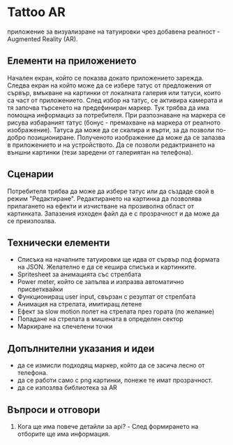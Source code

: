 # Tattoo AR

приложение за визуализране на татуировки чрез добавена реалност - Augmented Reality (AR).

## Елементи на приложението

Начален екран, който се показва докато приложението  зарежда. 
Следва екран на който може да се избере татус от предложения от сървър, вмъкване на картинки от локалната галерия или татуси, които са част от приложението. След избор на татус, се активира камерата и тя започва търсенето на предефиниран маркер. Тук трябва да има помощна информациз за потребителя. При разпознаване на маркера се рисува избараният татус (бонус - премахване на маркера от реалното изображение). Татуса да може да се скалира и върти, за да позволи по-добро позициониране. Полученото изображение да може да се запазва в приложението и на устройството.
Да се позволи редактриането на външни картинки (тези заредени от галериятан на телефона). 

## Сценарии

Потребителя трябва да може да избере татус или да създаде свой в режим "Редактиране". Редактирането на картинка да позволява прилагането на ефекти и изчистване на прозиволна област от картинката. Запазения изходен файл да е с прозрачност и да може да се преизпозлва.


## Технически елементи
 - Списъка на началните татуировки ще идва от сървър под формата на JSON. Желателно е да се кешира списъка и картинките.
 - Spritesheet за анимацията със стрелбата
 - Power meter, който се запълва и изпразва автоматично присветквайки
 - Функциониращ user input, свързан с резултат от стрелбата
 - Анимация на стрелата, имитиращ летене
 - Ефект за slow motion полет на стрелата през гората (по желание)
 - Попадане на стрелата в мишената в определен сектор
 - Маркиране на спечелени точки

## Допълнителни указания и идеи
 - да се измисли подходящ маркер, който да се засича лесно от телефона.
 - да се работи само с png картинки, понеже те имат прозрачност.
 - да се изпозлва библиотека за AR

 
## Въпроси и отговори

1. Кога ще има повече детайли за api? - След формирането на отборите ще има информация.
